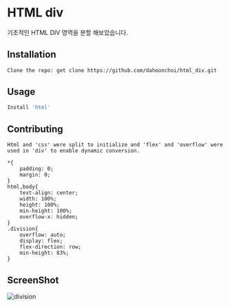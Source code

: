 # HTML div

기초적인 HTML DIV 영역을 분할 해보았습니다.

## Installation

```bash
Clone the repo: get clone https://github.com/dahoonchoi/html_div.git
```

## Usage

```bash
Install 'html' 
```

## Contributing
```
Html and 'css' were split to initialize and 'flex' and 'overflow' were used in 'div' to enable dynamic conversion.

*{
    padding: 0;
    margin: 0;
}
html,body{
    text-align: center; 
    width: 100%;
    height: 100%;
    min-height: 100%;
    overflow-x: hidden;
}
.division{
    overflow: auto;
    display: flex;
    flex-direction: row;
    min-height: 83%;
}
```
## ScreenShot

![division](https://user-images.githubusercontent.com/41640324/62599338-e85fd080-b926-11e9-847f-3ae5fac4363f.PNG)

